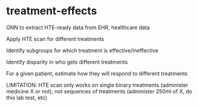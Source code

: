 # treatment-effects

GNN to extract HTE-ready data from EHR, healthcare data

Apply HTE scan for different treatments

Identify subgroups for which treatment is effective/ineffective

Identify disparity in who gets different treatments

For a given patient, estimate how they will respond to different treatments

LIMITATION: HTE scan only works on single binary treatments (administer medicine X or not), not sequences of treatments (administer 250ml of X, do this lab test, etc)
